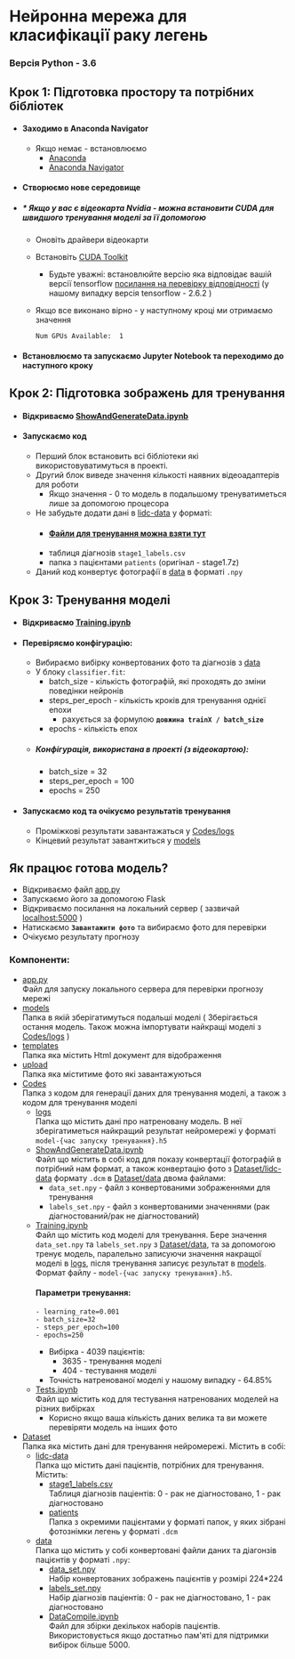 # Нейронна мережа для класифікації раку легень


### Версія Python - 3.6
  

## Крок 1: Підготовка простору та потрібних бібліотек

- #### Заходимо в Anaconda Navigator  
  - Якщо немає - встановлюємо
    - [Anaconda](https://www.anaconda.com/)
    - [Anaconda Navigator](https://anaconda.org/anaconda/anaconda-navigator)
- #### Створюємо нове середовище
- ##### * Якщо у вас є відеокарта Nvidia - можна встановити CUDA для швидшого тренування моделі за її допомогою
  - Оновіть драйвери відеокарти
  - Встановіть [CUDA Toolkit](https://developer.nvidia.com/cuda-toolkit)
    - Будьте уважні: встановлюйте версію яка відповідає вашій версії tensorflow [посилання на перевірку відповідності](https://www.tensorflow.org/install/source#gpu) (у нашому випадку версія tensorflow - 2.6.2 )
  - Якщо все виконано вірно - у наступному кроці ми отримаємо значення  
  
        Num GPUs Available:  1
- #### Встановлюємо та запускаємо Jupyter Notebook та переходимо до наступного кроку

## Крок 2: Підготовка зображень для тренування
- #### Відкриваємо [ShowAndGenerateData.ipynb](/Codes/ShowAndGenerateData.ipynb)  
- #### Запускаємо код
  - Перший блок встановить всі бібліотеки які використовуватимуться в проекті.
  - Другий блок виведе значення кількості наявних відеоадаптерів для роботи
    - Якщо значення - 0 то модель в подальшому тренуватиметься лише за допомогою процесора
  - Не забудьте додати дані в [lidc-data](/Dataset/lidc-data/) у форматі:
    - #### [Файли для тренування можна взяти тут](https://academictorrents.com/details/015f31a94c600256868be155358dc114157507fc)
    - таблиця діагнозів `stage1_labels.csv`
    - папка з пацієнтами `patients` (оригінал - stage1.7z)
  - Даний код конвертує фотографії в [data](/Dataset/data/) в форматі `.npy`

## Крок 3: Тренування моделі
- #### Відкриваємо [Training.ipynb](/Codes/Training.ipynb)  
- #### Перевіряємо конфігурацію:
  - Вибираємо вибірку конвертованих фото та діагнозів з [data](/Dataset/data/)
  - У блоку `classifier.fit`:
    - batch_size - кількість фотографій, які проходять до зміни поведінки нейронів
    - steps_per_epoch - кількість кроків для тренування однієї епохи
      -  рахується за формулою **`довжина trainX / batch_size`**
    - epochs - кількість епох
  - ##### Конфігурація, використана в проекті (з відеокартою):
    - batch_size = 32
    - steps_per_epoch = 100
    - epochs = 250 
- #### Запускаємо код та очікуємо результатів тренування
  - Проміжкові результати завантажаться у [Codes/logs](/Codes/logs/)
  - Кінцевий результат завантжиться у [models](/models/) 

## Як працює готова модель?
- Відкриваємо файл [app.py](/app.py)
- Запускаємо його за допомогою Flask
- Відкриваємо посилання на локальний сервер ( зазвичай [localhost:5000](http://localhost:5000) )
- Натискаємо **`Завантажити фото`** та вибираємо фото для перевірки
- Очікуємо результату прогнозу

### Компоненти:

- [app.py](/app.py)  
    Файл для запуску локального сервера для перевірки прогнозу мережі
- [models](/models/)  
    Папка в якій зберігатимуться подальші моделі ( Зберігається остання модель. Також можна імпортувати найкращі моделі з [Codes/logs](/Codes/logs/) )
- [templates](/templates/)  
    Папка яка містить Html документ для відображення
- [upload](/upload/)  
    Папка яка міститиме фото які завантажуються
- [Codes](/Codes/)  
  Папка з кодом для генерації даних для тренування моделі, а також з кодом для тренування моделі
  - [logs](/Codes/logs/)  
    Папка що містить дані про натреновану модель. В неї зберігатиметься найкращий результат нейромережі у форматі `model-{час запуску тренування}.h5`
  - [ShowAndGenerateData.ipynb](/Codes/ShowAndGenerateData.ipynb)  
    Файл що містить в собі код для показу конвертації фотографій в потрібний нам формат, а також конвертацію фото з [Dataset/lidc-data](/Dataset/lidc-data/) формату `.dcm` в [Dataset/data](/Dataset/data/) двома файлами:
    - `data_set.npy` - файл з конвертованими зображеннями для тренування
    - `labels_set.npy` - файл з конвертованими значеннями (рак діагностований/рак не діагностований)
  - [Training.ipynb](/Codes/Training.ipynb)  
    Файл що містить код моделі для тренування. Бере значення `data_set.npy` та `labels_set.npy` з [Dataset/data](/Dataset/data/), та за допомогою тренує модель, паралельно записуючи значення накращої моделі в [logs](/Codes/logs/), після тренування записує результат в [models](/models/). Формат файлу - `model-{час запуску тренування}.h5`.  
    #### Параметри тренування:
        - learning_rate=0.001
        - batch_size=32
        - steps_per_epoch=100
        - epochs=250
    - Вибірка - 4039 пацієнтів:  
      - 3635 - тренування моделі
      - 404 - тестування моделі
    - Точність натренованої моделі у нашому випадку - 64.85%
  - [Tests.ipynb](/Codes/Tests.ipynb)  
    Файл що містить код для тестування натренованих моделей на різних вибірках
    - Корисно якщо ваша кількість даних велика та ви можете перевіряти модель на інших фото
- [Dataset](/Dataset/)  
  Папка яка містить дані для тренування нейромережі. Містить в собі:  
  - [lidc-data](/Dataset//lidc-data/)  
    Папка що містить дані пацієнтів, потрібних для тренування. Містить:
    - [stage1_labels.csv](/Dataset/lidc-data/stage1_labels.csv)  
        Таблиця діагнозів паціентів: 0 - рак не діагностовано, 1 - рак діагностовано
    - [patients](/Dataset/lidc-data/patients)  
        Папка з окремими пацієнтами у форматі папок, у яких зібрані фотознімки легень у форматі `.dcm`
  - [data](/Dataset/data/)  
    Папка що містить у собі конвертовані файли даних та діагонзів пацієнтів у форматі `.npy`:  
    - [data_set.npy](/Dataset/data/data_set.npy)  
        Набір конвертованих зображень пацієнтів у розмірі 224*224
    - [labels_set.npy](/Dataset/data/labels_set.npy)  
        Набір діагнозів паціентів: 0 - рак не діагностовано, 1 - рак діагностовано
    - [DataCompile.ipynb](/Dataset/data/DataCompile.ipynb)  
        Файл для збірки декількох наборів пацієнтів. Використовується якщо достатньо пам'яті для підтримки вибірок більше 5000.
